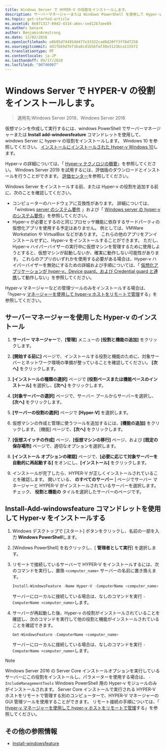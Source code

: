 ```yaml
---
title: Windows Server で HYPER-V の役割をインストールします。
description: サーバーマネージャーまたは Windows PowerShell を使用して Hyper-v をインストールする手順について説明します。
ms.topic: get-started-article
ms.assetid: 8e871317-09d2-4314-a6ec-ced12b7aee89
ms.author: benarm
author: BenjaminArmstrong
ms.date: 12/02/2016
ms.openlocfilehash: e8b95d744954d477e33322cad8d20ff3ff8d7258
ms.sourcegitcommit: dd1fbb5d7e71ba8cd1b5bfaf38e3123bca115572
ms.translationtype: MT
ms.contentlocale: ja-JP
ms.lasthandoff: 09/17/2020
ms.locfileid: "90746007"
---
```

# <a name="install-the-hyper-v-role-on-windows-server"></a>Windows Server で HYPER-V の役割をインストールします。

>適用先:Windows Server 2019、Windows Server 2016

仮想マシンを作成して実行するには、windows PowerShell でサーバーマネージャーまたは **Install add-windowsfeature** コマンドレットを使用して、windows Server に hyper-v の役割をインストールします。
Windows 10 を参照してください。 [インストールにインストールされた Hyper-v Windows 10](/virtualization/hyper-v-on-windows/quick-start/enable-hyper-v)します。

Hyper-v の詳細については、「 [Hyper-v テクノロジの概要](../Hyper-V-Technology-Overview.md)」を参照してください。 Windows Server 2019 を試用するには、評価版のダウンロードとインストールを行うことができます。 [評価センター](https://www.microsoft.com/evalcenter/evaluate-windows-server-2019)を参照してください。

Windows Server をインストールする前、または Hyper-v の役割を追加する前に、次のことを確認してください。
- コンピューターのハードウェアに互換性があります。 詳細については、「windows [server のシステム要件](../../../get-started/System-Requirements.md) 」および「 [Windows server の hyper-v のシステム要件](../System-requirements-for-Hyper-V-on-Windows.md)」を参照してください。
- Hyper-v が必要とするのと同じプロセッサ機能に依存するサードパーティの仮想化アプリを使用する予定はありません。 例としては、VMWare Workstation や VirtualBox などがあります。 これらの他のアプリをアンインストールせずに、Hyper-v をインストールすることができます。 ただし、Hyper-v ハイパーバイザーの実行中に仮想マシンを管理するために使用しようとすると、仮想マシンが起動しないか、確実に動作しない可能性があります。 これらのアプリのいずれかを使用する必要がある場合は、Hyper-v ハイパーバイザーを無効にするための詳細および手順については、「 [仮想化アプリケーションが hyper-v、Device guard、および Credential guard と連携](https://support.microsoft.com/help/3204980/virtualization-applications-do-not-work-together-with-hyper-v-device-g)して動作しない」を参照してください。

Hyper-v マネージャーなどの管理ツールのみをインストールする場合は、「hyper-v [マネージャーを使用して hyper-v ホストをリモートで管理](../Manage/Remotely-manage-Hyper-V-hosts.md)する」を参照してください。

## <a name="install-hyper-v-by-using-server-manager"></a>サーバーマネージャーを使用した Hyper-v のインストール

1. **サーバー マネージャー**で、**[管理]** メニューの **[役割と機能の追加]** をクリックします。

2. **[開始する前に]** ページで、インストールする役割と機能のために、対象サーバーとネットワーク環境の準備が整っていることを確認してください。 **[次へ]** をクリックします。

3. **[インストールの種類の選択]** ページで **[役割ベースまたは機能ベースのインストール]** を選択し、**[次へ]** をクリックします。

4. **[対象サーバーの選択]** ページで、サーバー プールからサーバーを選択し、**[次へ]** をクリックします。

5. **[サーバーの役割の選択]** ページで **[Hyper-V]** を選択します。

6. 仮想マシンの作成と管理に使うツールを追加するには、**[機能の追加]** をクリックします。 [機能] ページで、**[次へ]** をクリックします。

7. **[仮想スイッチの作成]** ページ、**[仮想マシンの移行]** ページ、および **[既定の保存場所]** ページで、適切なオプションを選択します。

8. **[インストール オプションの確認]** ページで、**[必要に応じて対象サーバーを自動的に再起動する]** をオンにし、**[インストール]** をクリックします。

9. インストールが完了したら、HYPER-V が正しくインストールされていることを確認します。 開いている、 **のすべてのサーバー** ] ページでサーバー マネージャーと HYPER-V がインストールされているサーバーを選択します。 チェック、 **役割と機能の** タイルを選択したサーバーのページです。

## <a name="install-hyper-v-by-using-the-install-windowsfeature-cmdlet"></a>Install-Add-windowsfeature コマンドレットを使用して Hyper-v をインストールする

1. Windows デスクトップで [スタート] ボタンをクリックし、名前の一部を入力 **Windows PowerShell**します。

2. [Windows PowerShell] を右クリックし、[ **管理者として実行**] を選択します。

3. リモートで接続しているサーバーで HYPER-V をインストールするには、次のコマンドを実行し、置換 `<computer_name>` サーバーの名前に置き換えます。

    ```powershell
    Install-WindowsFeature -Name Hyper-V -ComputerName <computer_name> -IncludeManagementTools -Restart
    ```

    サーバーにローカルに接続している場合は、なしのコマンドを実行 `-ComputerName <computer_name>`します。

4. サーバーが再起動した後、Hyper-v の役割がインストールされていることを確認し、次のコマンドを実行して他の役割と機能がインストールされていることを確認できます。

    ```powershell
    Get-WindowsFeature -ComputerName <computer_name>
    ```

    サーバーにローカルに接続している場合は、なしのコマンドを実行 `-ComputerName <computer_name>`します。

> [!NOTE]
> Windows Server 2016 の Server Core インストールオプションを実行しているサーバーにこの役割をインストールし、パラメーターを使用する場合は、 `-IncludeManagementTools` Windows PowerShell 用の Hyper-v モジュールのみがインストールされます。 Server Core インストールで実行される HYPER-V ホストをリモートで管理する別のコンピューターで、HYPER-V マネージャーの GUI 管理ツールを使用することができます。 リモート接続の手順については、「 [Hyper-v マネージャーを使用して hyper-v ホストをリモートで管理](../Manage/Remotely-manage-Hyper-V-hosts.md)する」を参照してください。

## <a name="additional-references"></a>その他の参照情報

- [Install-windowsfeature](/powershell/module/Microsoft.Windows.ServerManager.Migration/Install-WindowsFeature)